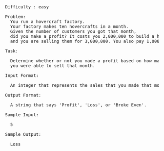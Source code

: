 <PRE>
Difficulty : easy

Problem:   
  You run a hovercraft factory. 
  Your factory makes ten hovercrafts in a month. 
  Given the number of customers you got that month, 
  did you make a profit? It costs you 2,000,000 to build a hovercraft, 
  and you are selling them for 3,000,000. You also pay 1,000,000 each month for insurance.

Task: 

  Determine whether or not you made a profit based on how many of the ten hovercrafts
  you were able to sell that month.
 
Input Format: 

  An integer that represents the sales that you made that month.

Output Format: 

  A string that says 'Profit', 'Loss', or 'Broke Even'.

Sample Input: 

  5

Sample Output: 

  Loss
  
  </PRE>
